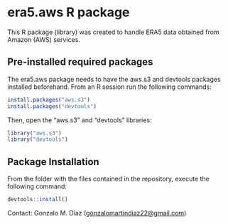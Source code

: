 # era5.aws R package

This R package (library) was created to handle ERA5 data obtained from
Amazon (AWS) services.

## Pre-installed required packages

The era5.aws package needs to have the aws.s3 and devtools packages
installed beforehand. From an R session run the following commands:

``` r
install.packages("aws.s3")
install.packages("devtools")
```

Then, open the “aws.s3” and “devtools” libraries:

``` r
library("aws.s3")
library("devtools")
```

## Package Installation

From the folder with the files contained in the repository, execute the
following command:

``` r
devtools::install()
```

Contact: Gonzalo M. Díaz (<gonzalomartindiaz22@gmail.com>)
